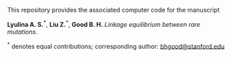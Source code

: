 This repository provides the associated computer code for the manuscript  

**Lyulina A. S.**<sup>&ast;</sup>, **Liu Z.**<sup>&ast;</sup>, **Good B. H.** _Linkage equilibrium between rare mutations_.  
  
  
<sup>&ast;</sup> denotes equal contributions; corresponding author: bhgood@stanford.edu  
